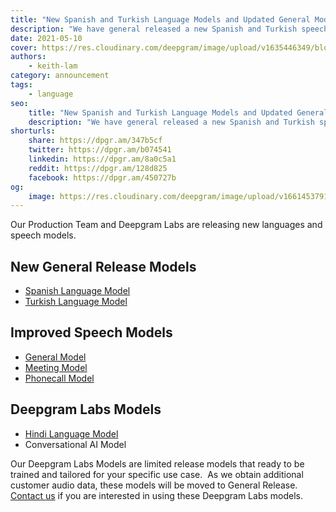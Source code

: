 ```yaml
---
title: "New Spanish and Turkish Language Models and Updated General Models"
description: "We have general released a new Spanish and Turkish speech model, improve all our general models and are limited releasing a Hindi and Conversational AI model"
date: 2021-05-10
cover: https://res.cloudinary.com/deepgram/image/upload/v1635446349/blog/2021/05/new-spanish-and-turkish-language-models-and-updated-general-models/spanish-turkish-general-model-update-blog%402x.jpg
authors:
    - keith-lam
category: announcement
tags:
    - language
seo:
    title: "New Spanish and Turkish Language Models and Updated General Models"
    description: "We have general released a new Spanish and Turkish speech model, improve all our general models and are limited releasing a Hindi and Conversational AI model"
shorturls:
    share: https://dpgr.am/347b5cf
    twitter: https://dpgr.am/b074541
    linkedin: https://dpgr.am/8a0c5a1
    reddit: https://dpgr.am/128d825
    facebook: https://dpgr.am/450727b
og:
    image: https://res.cloudinary.com/deepgram/image/upload/v1661453791/blog/new-spanish-and-turkish-language-models-and-updated-general-models/ograph.png
---
```


Our Production Team and Deepgram Labs are releasing new languages and speech models.

## New General Release Models

*   [Spanish Language Model](https://deepgram.com/changelog/improved-spanish-support/)
*   [Turkish Language Model](https://deepgram.com/changelog/improved-turkish-support/)

## Improved Speech Models

*   [General Model](https://deepgram.com/changelog/updated-general-model-english-us/)
*   [Meeting Model](https://deepgram.com/changelog/updated-meeting-model-english-us/)
*   [Phonecall Model](https://deepgram.com/changelog/updated-phonecall-model-english-us/)

## Deepgram Labs Models

*   [Hindi Language Model](https://deepgram.com/changelog/hindi-support/)
*   Conversational AI Model

Our Deepgram Labs Models are limited release models that ready to be trained and tailored for your specific use case.  As we obtain additional customer audio data, these models will be moved to General Release. [Contact us](http://www.deepgram.com/contact-us) if you are interested in using these Deepgram Labs models.

        